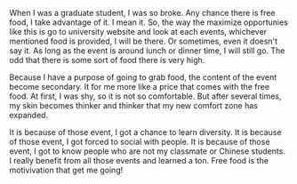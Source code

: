 When I was a graduate student, I was so broke. Any chance there is free food, I take advantage of it. I mean it. So, the way the maximize 
opportunies like this is go to university website and look at each events, whichever mentioned food is provided, I will be there. Or 
sometimes, even it doesn't say it. As long as the event is around lunch or dinner time, I will still go. The odd that there is some sort of 
food there is very high.

Because I have a purpose of going to grab food, the content of the event become secondary. It for me more like a price that comes with the
free food. At first, I was shy, so it is not so comfortable. But after several times, my skin becomes thinker and thinker that my new 
comfort zone has expanded. 

It is because of those event, I got a chance to learn diversity. It is because of those event, I got forced to social with people. It is 
because of those event, I got to know people who are not my classmate or Chinese students. I really benefit from all those events and 
learned a ton. Free food is the motivivation that get me going!
